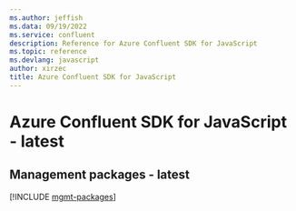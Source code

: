 ```yaml
---
ms.author: jeffish
ms.data: 09/19/2022
ms.service: confluent
description: Reference for Azure Confluent SDK for JavaScript
ms.topic: reference
ms.devlang: javascript
author: xirzec
title: Azure Confluent SDK for JavaScript
---
```

# Azure Confluent SDK for JavaScript - latest

## Management packages - latest
[!INCLUDE [mgmt-packages](confluent-mgmt-index.md)]